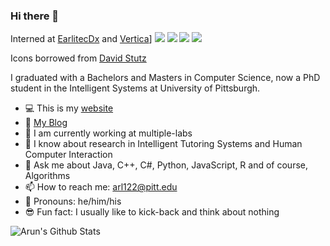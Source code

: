 ### Hi there 👋

Interned at [EarlitecDx](https://github.com/EarliTecDx) and [Vertica](https://github.com/Vertica)]
[![](https://img.shields.io/badge/🌐website-gray?&style=for-the-badge)](https://a2un.github.io)
[![](https://img.shields.io/badge/linkedin-%230077B5.svg?&style=for-the-badge&logo=linkedin&logoColor=white)](https://www.linkedin.com/in/arl-piit/)
[![](https://img.shields.io/badge/twitter-%230077B5.svg?&style=for-the-badge&logo=twitter&logoColor=white)](https://twitter.com/encodedgeek)
[![](https://img.shields.io/badge/googlescholar-%234285F4.svg?&style=for-the-badge&logo=google-scholar&logoColor=white)](https://scholar.google.com/citations?user=MqjEyoIAAAAJ&hl=en)

Icons borrowed from [David Stutz](https://github.com/davidstutz/davidstutz/blob/master/README.md)

I graduated with a Bachelors and Masters in Computer Science, now a PhD student in the Intelligent Systems at University of Pittsburgh.

- :computer: This is my [website](https://a2un.github.io)
- :page_with_curl: [My Blog](https://a2un.github.io/blog.html)
- 🔭 I am currently working at multiple-labs
- 🌱 I know about research in Intelligent Tutoring Systems and Human Computer Interaction
- 💬 Ask me about Java, C++, C#, Python, JavaScript, R and of course, Algorithms
- 📫 How to reach me: arl122@pitt.edu
- :man: Pronouns: he/him/his
- :sunglasses: Fun fact: I usually like to kick-back and think about nothing

![Arun's Github Stats](https://github-readme-stats.vercel.app/api?username=a2un)


